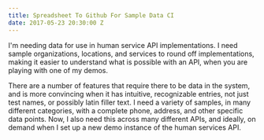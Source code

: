 ```yaml
---
title: Spreadsheet To Github For Sample Data CI
date: 2017-05-23 20:30:00 Z
---
```


I'm needing data for use in human service API implementations. I need sample organizations, locations, and services to round off implementations, making it easier to understand what is possible with an API, when you are playing with one of my demos.

There are a number of features that require there to be data in the system, and is more convincing when it has intuitive, recognizable entries, not just test names, or possibly latin filler text. I need a variety of samples, in many different categories, with a complete phone, address, and other specific data points. Now, I also need this across many different APIs, and ideally, on demand when I set up a new demo instance of the human services API.